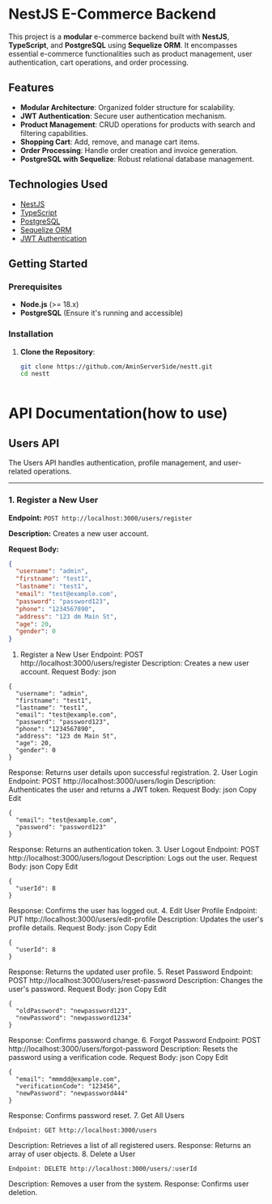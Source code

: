 # NestJS E-Commerce Backend

This project is a **modular** e-commerce backend built with **NestJS**, **TypeScript**, and **PostgreSQL** using **Sequelize ORM**. It encompasses essential e-commerce functionalities such as product management, user authentication, cart operations, and order processing.

## Features

- **Modular Architecture**: Organized folder structure for scalability.
- **JWT Authentication**: Secure user authentication mechanism.
- **Product Management**: CRUD operations for products with search and filtering capabilities.
- **Shopping Cart**: Add, remove, and manage cart items.
- **Order Processing**: Handle order creation and invoice generation.
- **PostgreSQL with Sequelize**: Robust relational database management.

## Technologies Used

- [NestJS](https://nestjs.com/)
- [TypeScript](https://www.typescriptlang.org/)
- [PostgreSQL](https://www.postgresql.org/)
- [Sequelize ORM](https://sequelize.org/)
- [JWT Authentication](https://jwt.io/)

## Getting Started

### Prerequisites

- **Node.js** (>= 18.x)
- **PostgreSQL** (Ensure it's running and accessible)

### Installation

1. **Clone the Repository**:

   ```bash
   git clone https://github.com/AminServerSide/nestt.git
   cd nestt



# API Documentation(how to use)

## Users API

The Users API handles authentication, profile management, and user-related operations.

---

### 1. Register a New User

**Endpoint:** `POST http://localhost:3000/users/register`

**Description:** Creates a new user account.

**Request Body:**
```json
{
  "username": "admin",
  "firstname": "test1",
  "lastname": "test1",
  "email": "test@example.com",
  "password": "password123",
  "phone": "1234567890",
  "address": "123 dm Main St",
  "age": 20,
  "gender": 0
}

```

1. Register a New User
Endpoint: POST http://localhost:3000/users/register
Description: Creates a new user account.
Request Body:
json 
```
{
  "username": "admin",
  "firstname": "test1",
  "lastname": "test1",
  "email": "test@example.com",
  "password": "password123",
  "phone": "1234567890",
  "address": "123 dm Main St",
  "age": 20,
  "gender": 0
}
```
Response: Returns user details upon successful registration.
2. User Login
Endpoint: POST http://localhost:3000/users/login
Description: Authenticates the user and returns a JWT token.
Request Body:
json
Copy
Edit
```
{
  "email": "test@example.com",
  "password": "password123"
} 
```
Response: Returns an authentication token.
3. User Logout
Endpoint: POST http://localhost:3000/users/logout
Description: Logs out the user.
Request Body:
json
Copy
Edit
```
{
  "userId": 8
}

```
Response: Confirms the user has logged out.
4. Edit User Profile
Endpoint: PUT http://localhost:3000/users/edit-profile
Description: Updates the user's profile details.
Request Body:
json
Copy
Edit
```
{
  "userId": 8
}
```
Response: Returns the updated user profile.
5. Reset Password
Endpoint: POST http://localhost:3000/users/reset-password
Description: Changes the user's password.
Request Body:
json
Copy
Edit
```
{
  "oldPassword": "newpassword123",
  "newPassword": "newpassword1234"
}
```
Response: Confirms password change.
6. Forgot Password
Endpoint: POST http://localhost:3000/users/forgot-password
Description: Resets the password using a verification code.
Request Body:
json
Copy
Edit
```
{
  "email": "mmmdd@example.com",
  "verificationCode": "123456",
  "newPassword": "newpassword444"
}
```
Response: Confirms password reset.
7. Get All Users
```
Endpoint: GET http://localhost:3000/users
```
Description: Retrieves a list of all registered users.
Response: Returns an array of user objects.
8. Delete a User
```
Endpoint: DELETE http://localhost:3000/users/:userId
```
Description: Removes a user from the system.
Response: Confirms user deletion.

